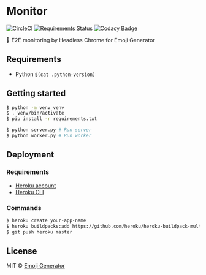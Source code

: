 # Monitor
[![CircleCI](https://circleci.com/gh/emoji-gen/web-main-monitor/tree/master.svg?style=shield)](https://circleci.com/gh/emoji-gen/web-main-monitor/tree/master)
[![Requirements Status](https://requires.io/github/emoji-gen/web-main-monitor/requirements.svg?branch=master)](https://requires.io/github/emoji-gen/web-main-monitor/requirements/?branch=master)
[![Codacy Badge](https://api.codacy.com/project/badge/Grade/c9ac48a753454e1c8209d040ad26260c)](https://www.codacy.com/app/pinemz/web-main-monitor?utm_source=github.com&amp;utm_medium=referral&amp;utm_content=emoji-gen/web-main-monitor&amp;utm_campaign=Badge_Grade)

:rotating_light: E2E monitoring by Headless Chrome for Emoji Generator

## Requirements

- Python `$(cat .python-version)`

## Getting started

```bash
$ python -m venv venv
$ . venv/bin/activate
$ pip install -r requirements.txt

$ python server.py # Run server
$ python worker.py # Run worker
```

## Deployment
### Requirements

- [Heroku account](https://heroku.com/)
- [Heroku CLI](https://devcenter.heroku.com/articles/heroku-cli)

### Commands

```bash
$ heroku create your-app-name
$ heroku buildpacks:add https://github.com/heroku/heroku-buildpack-multi.git
$ git push heroku master
```

## License
MIT &copy; [Emoji Generator](https://emoji-gen.ninja/)
